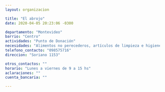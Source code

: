 ```yaml
---
layout: organizacion

title: "El abrojo"
date: 2020-04-05 20:23:06 -0300

departamento: "Montevideo"
barrio: "Centro"
actividades: "Punto de Donación"
necesidades: "Alimentos no perecederos, artículos de limpieza e higiene personal y del hogar"
telefono_contacto: "098575716"
direccion: "Soriano 1153"

otros_contactos: ""
horario: "Lunes a viernes de 9 a 15 hs"
aclaraciones: ""
cuenta_bancaria: ""

---
```

